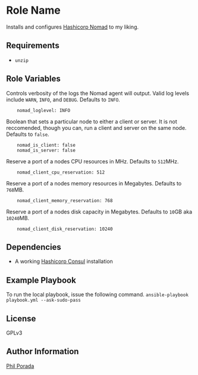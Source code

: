 Role Name
=========
Installs and configures [Hashicorp Nomad](https://nomadproject.io/) to my liking.

Requirements
------------

* `unzip`

Role Variables
--------------

Controls verbosity of the logs the Nomad agent will output. Valid log levels include `WARN`, `INFO`, and `DEBUG`. Defaults to `INFO`.

        nomad_loglevel: INFO

Boolean that sets a particular node to either a client or server. It is not reccomended, though you can, run a client and server on the same node. Defaults to `false`.

        nomad_is_client: false
        nomad_is_server: false

Reserve a port of a nodes CPU resources in MHz. Defaults to `512`MHz.

        nomad_client_cpu_reservation: 512

Reserve a port of a nodes memory resources in Megabytes. Defaults to `768`MB.

        nomad_client_memory_reservation: 768

Reserve a port of a nodes disk capacity in Megabytes. Defaults to `10`GB aka `10240`MB.

        nomad_client_disk_reservation: 10240

Dependencies
------------

* A working [Hashicorp Consul](https://www.consul.io/) installation


Example Playbook
----------------

To run the local playbook, issue the following command.
`ansible-playbook playbook.yml --ask-sudo-pass`

License
-------

GPLv3

Author Information
------------------
[Phil Porada](https://philporada.com)
